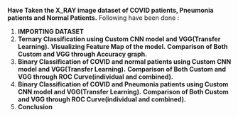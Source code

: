 **Have Taken the X_RAY image dataset of COVID patients, Pneumonia patients and Normal Patients.** 
Following have been done :
1. **IMPORTING DATASET**
2. **Ternary Classification using Custom CNN model and VGG(Transfer Learning).**
          **Visualizing Feature Map of the model.**
          **Comparison of Both Custom and VGG through Accuracy graph.**
3. **Binary Classification of COVID and normal patients using Custom CNN model and VGG(Transfer Learning).**
         **Comparison of Both Custom and VGG through ROC Curve(individual and combined).**
4. **Binary Classification of COVID and Pneumonia patients using Custom CNN model and VGG(Transfer Learning).**
         **Comparison of Both Custom and VGG through ROC Curve(individual and combined).**
5. **Conclusion**
        
